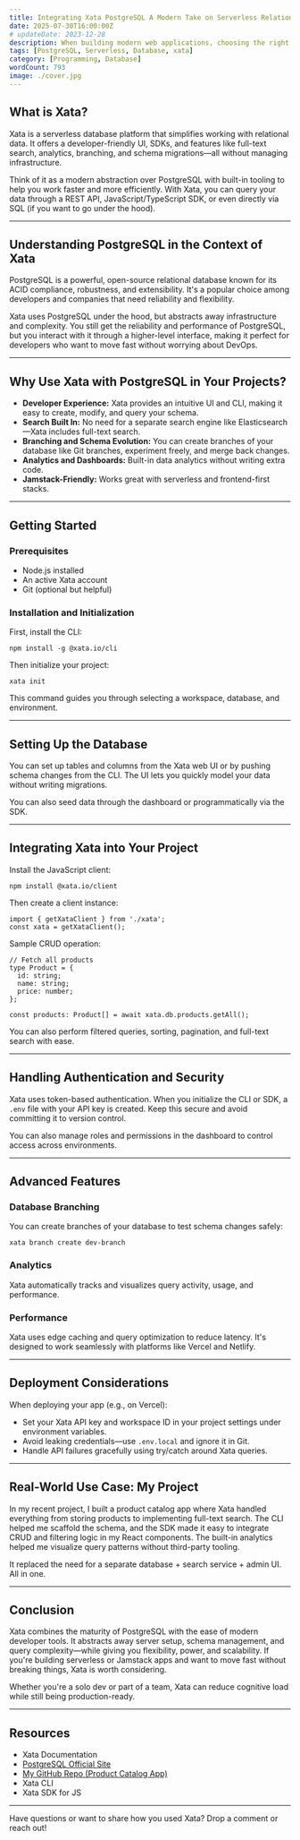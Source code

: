 ```yaml
---
title: Integrating Xata PostgreSQL A Modern Take on Serverless Relational Databases
date: 2025-07-30T16:00:00Z
# updateDate: 2023-12-28
description: When building modern web applications, choosing the right database can make or break your development workflow. In one of my recent projects, I explored Xata as a database solution, particularly its PostgreSQL foundation. The experience was smooth, productive, and packed with thoughtful features that helped me move faster without sacrificing power. This blog post is a complete walkthrough from setting up Xata to integrating it with your project—plus, we’ll explore what makes Xata, built on top of PostgreSQL, so special.
tags: [PostgreSQL, Serverless, Database, xata]
category: [Programming, Database]
wordCount: 793
image: ./cover.jpg
---
```


## What is Xata?

Xata is a serverless database platform that simplifies working with relational data. It offers a developer-friendly UI, SDKs, and features like full-text search, analytics, branching, and schema migrations—all without managing infrastructure.

Think of it as a modern abstraction over PostgreSQL with built-in tooling to help you work faster and more efficiently. With Xata, you can query your data through a REST API, JavaScript/TypeScript SDK, or even directly via SQL (if you want to go under the hood).

---

## Understanding PostgreSQL in the Context of Xata

PostgreSQL is a powerful, open-source relational database known for its ACID compliance, robustness, and extensibility. It's a popular choice among developers and companies that need reliability and flexibility.

Xata uses PostgreSQL under the hood, but abstracts away infrastructure and complexity. You still get the reliability and performance of PostgreSQL, but you interact with it through a higher-level interface, making it perfect for developers who want to move fast without worrying about DevOps.

---

## Why Use Xata with PostgreSQL in Your Projects?

- **Developer Experience:** Xata provides an intuitive UI and CLI, making it easy to create, modify, and query your schema.
- **Search Built In:** No need for a separate search engine like Elasticsearch—Xata includes full-text search.
- **Branching and Schema Evolution:** You can create branches of your database like Git branches, experiment freely, and merge back changes.
- **Analytics and Dashboards:** Built-in data analytics without writing extra code.
- **Jamstack-Friendly:** Works great with serverless and frontend-first stacks.

---

## Getting Started

### Prerequisites

- Node.js installed
- An active Xata account
- Git (optional but helpful)

### Installation and Initialization

First, install the CLI:

```
npm install -g @xata.io/cli
```

Then initialize your project:

```
xata init
```

This command guides you through selecting a workspace, database, and environment.

---

## Setting Up the Database

You can set up tables and columns from the Xata web UI or by pushing schema changes from the CLI. The UI lets you quickly model your data without writing migrations.

You can also seed data through the dashboard or programmatically via the SDK.

---

## Integrating Xata into Your Project

Install the JavaScript client:

```
npm install @xata.io/client
```

Then create a client instance:

```
import { getXataClient } from './xata';
const xata = getXataClient();
```

Sample CRUD operation:

```
// Fetch all products
type Product = {
  id: string;
  name: string;
  price: number;
};

const products: Product[] = await xata.db.products.getAll();
```

You can also perform filtered queries, sorting, pagination, and full-text search with ease.

---

## Handling Authentication and Security

Xata uses token-based authentication. When you initialize the CLI or SDK, a `.env` file with your API key is created. Keep this secure and avoid committing it to version control.

You can also manage roles and permissions in the dashboard to control access across environments.

---

## Advanced Features

### Database Branching

You can create branches of your database to test schema changes safely:

```
xata branch create dev-branch
```

### Analytics

Xata automatically tracks and visualizes query activity, usage, and performance.

### Performance

Xata uses edge caching and query optimization to reduce latency. It's designed to work seamlessly with platforms like Vercel and Netlify.

---

## Deployment Considerations

When deploying your app (e.g., on Vercel):

- Set your Xata API key and workspace ID in your project settings under environment variables.
- Avoid leaking credentials—use `.env.local` and ignore it in Git.
- Handle API failures gracefully using try/catch around Xata queries.

---

## Real-World Use Case: My Project

In my recent project, I built a product catalog app where Xata handled everything from storing products to implementing full-text search. The CLI helped me scaffold the schema, and the SDK made it easy to integrate CRUD and filtering logic in my React components. The built-in analytics helped me visualize query patterns without third-party tooling.

It replaced the need for a separate database + search service + admin UI. All in one.

---

## Conclusion

Xata combines the maturity of PostgreSQL with the ease of modern developer tools. It abstracts away server setup, schema management, and query complexity—while giving you flexibility, power, and scalability. If you're building serverless or Jamstack apps and want to move fast without breaking things, Xata is worth considering.

Whether you're a solo dev or part of a team, Xata can reduce cognitive load while still being production-ready.

---

## Resources

- Xata Documentation
- [PostgreSQL Official Site](https://www.postgresql.org/)
- [My GitHub Repo (Product Catalog App)](https://github.com/asadmash/product-catalog)
- Xata CLI
- Xata SDK for JS

---

Have questions or want to share how you used Xata? Drop a comment or reach out!
